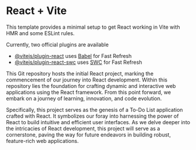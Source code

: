 # React + Vite

This template provides a minimal setup to get React working in Vite with HMR and some ESLint rules.

Currently, two official plugins are available

- [@vitejs/plugin-react](https://github.com/vitejs/vite-plugin-react/blob/main/packages/plugin-react/README.md) uses [Babel](https://babeljs.io/) for Fast Refresh
- [@vitejs/plugin-react-swc](https://github.com/vitejs/vite-plugin-react-swc) uses [SWC](https://swc.rs/) for Fast Refresh

This Git repository hosts the initial React project, marking the commencement of our journey into React development. Within this repository lies the foundation for crafting dynamic and interactive web applications using the React framework. From this point forward, we embark on a journey of learning, innovation, and code evolution.

Specifically, this project serves as the genesis of a To-Do List application crafted with React. It symbolizes our foray into harnessing the power of React to build intuitive and efficient user interfaces. As we delve deeper into the intricacies of React development, this project will serve as a cornerstone, paving the way for future endeavors in building robust, feature-rich web applications.
